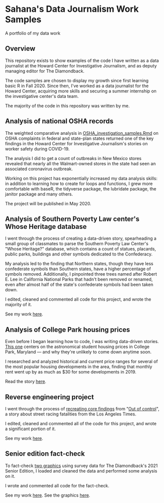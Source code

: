 # Sahana's Data Journalism Work Samples
A portfolio of my data work 

## Overview
 
This repository exists to show examples of the code I have written as a data journalist at the Howard Center for Investigative Journalism, and as deputy managing editor for The Diamondback. 

The code samples are chosen to display my growth since first learning basic R in Fall 2020. Since then, I've worked as a data journalist for the Howard Center, acquiring more skills and securing a summer internship on the investigative center's data team. 

The majority of the code in this repository was written by me. 

## Analysis of national OSHA records

The weighted comparative analysis in [OSHA_investigation_samples.Rmd](https://github.com/sahanasjay/data_journalism_portfolio/blob/main/howard_center_OSHA_investigation_examples/OSHA_investigation_samples.Rmd) on OSHA complaints in federal and state-plan states returned one of the key findings in the Howard Center for Investigative Journalism's stories on worker safety during COVID-19. 

The analysis I did to get a count of outbreaks in New Mexico stores revealed that nearly all the Walmart-owned stores in the state had seen an associated coronavirus outbreak.

Working on this project has exponentially increased my data analysis skills: in addition to learning how to create for loops and functions, I grew more comfortable with baseR, the tidyverse package, the lubridate package, the janitor package and many others. 

The project will be published in May 2020. 

## Analysis of Southern Poverty Law center's Whose Heritage database

I went through the process of creating a data-driven story, spearheading a small group of classmates to parse the Southern Poverty Law Center's "Whose Heritage?" database, which contains a count of statues, placards, public parks, buildings and other symbols dedicated to the Confederacy.

My analysis led to the finding that Northern states, though they have less confederate symbols than Southern states, have a higher percentage of symbols removed. Additionally, I pinpointed three trees named after Robert E. Lee in California National Parks that hadn't been removed or renamed, even after almost half of the state's confederate symbols had been taken down. 

I edited, cleaned and commented all code for this project, and wrote the majority of it. 

See my work [here](https://github.com/sahanasjay/data_journalism_portfolio/blob/main/heritage_analysis_project/heritage_analysis_final.Rmd). 

## Analysis of College Park housing prices  

Even before I began learning how to code, I was writing data-driven stories. [This one](https://dbknews.com/2019/12/29/umd-college-park-student-housing-rent-prices-expensive-vacancy-commons-varsity-view/) centers on the astronomical student housing prices in College Park, Maryland — and why they're unlikely to come down anytime soon. 

I researched and analyzed historical and current price ranges for several of the most popular housing developments in the area, finding that monthly rent went up by as much as $30 for some developments in 2019.

Read the story [here](https://dbknews.com/2019/12/29/umd-college-park-student-housing-rent-prices-expensive-vacancy-commons-varsity-view/). 

## Reverse engineering project 

I went through the process of [recreating core findings](https://github.com/sahanasjay/data_journalism_portfolio/blob/main/reverse_engineering_project/analysis.Rmd) from "[Out of control](https://www.latimes.com/projects/la-me-street-racing/)", a story about street racing fatalities from the Los Angeles Times.

I edited, cleaned and commented all of the code for this project, and wrote a significant portion of it. 

See my work [here](https://github.com/sahanasjay/data_journalism_portfolio/blob/main/reverse_engineering_project/analysis.Rmd). 

## Senior edition fact-check 

To fact-check [two graphics](https://dbknews.com/2021/04/27/senior-edition-looking-back-survey/) using survey data for The Diamondback's 2021 Senior Edition, I loaded and cleaned the data and performed some analysis on it.

I wrote and commented all code for the fact-check. 

See my work [here](https://github.com/sahanasjay/data_journalism_portfolio/blob/main/senior_edition_data_fact_check/senior_edition_data.Rmd). See the graphics [here](https://dbknews.com/2021/04/27/senior-edition-looking-back-survey/). 
 
